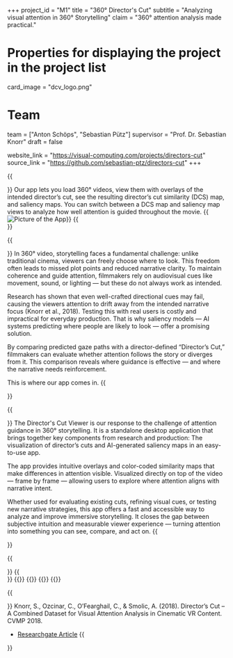 +++
project_id = "M1"
title = "360° Director's Cut"
subtitle = "Analyzing visual attention in 360° Storytelling"
claim = "360° attention analysis made practical."

# Properties for displaying the project in the project list
card_image = "dcv_logo.png"

# Team
team = ["Anton Schöps", "Sebastian Pütz"]
supervisor = "Prof. Dr. Sebastian Knorr"
draft = false

website_link = "https://visual-computing.com/projects/directors-cut"
source_link = "https://github.com/sebastian-ptz/directors-cut"
+++

{{<section title="The 360° Directors's Cut Viewer">}}
Our app lets you load 360° videos, view them with overlays of the intended director’s cut, see the resulting director’s cut similarity (DCS) map, and saliency maps. You can switch between a DCS map and saliency map views to analyze how well attention is guided throughout the movie. 
{{<image src="dc_gui.jpg" caption="360° Directors's Cut Viewer" alt="Picture of the App">}} 
{{</section>}}

{{<section title="Our Goal">}}
In 360° video, storytelling faces a fundamental challenge: unlike traditional cinema, viewers can freely choose where to look. This freedom often leads to missed plot points and reduced narrative clarity. To maintain coherence and guide attention, filmmakers rely on audiovisual cues like movement, sound, or lighting — but these do not always work as intended.

Research has shown that even well-crafted directional cues may fail, causing the viewers attention to drift away from the intended narrative focus (Knorr et al., 2018). Testing this with real users is costly and impractical for everyday production. That is why saliency models — AI systems predicting where people are likely to look — offer a promising solution.

By comparing predicted gaze paths with a director-defined “Director’s Cut,” filmmakers can evaluate whether attention follows the story or diverges from it. This comparison reveals where guidance is effective — and where the narrative needs reinforcement.

This is where our app comes in.
{{</section>}}

{{<section title="Our Solution">}}
The Director's Cut Viewer is our response to the challenge of attention guidance in 360° storytelling. It is a standalone desktop application that brings together key components from research and production: The visualization of director’s cuts and AI-generated saliency maps in an easy-to-use app.

The app provides intuitive overlays and color-coded similarity maps that make differences in attention visible. Visualized directly on top of the video — frame by frame — allowing users to explore where attention aligns with narrative intent. 

Whether used for evaluating existing cuts, refining visual cues, or testing new narrative strategies, this app offers a fast and accessible way to analyze and improve immersive storytelling. It closes the gap between subjective intuition and measurable viewer experience — turning attention into something you can see, compare, and act on.
{{</section>}}

{{<section title="Our Team">}}
{{</section>}}
{{<gallery>}}
{{<team-member image="team_anton.jpg" name="Anton Schöps">}}
{{<team-member image="team_sebastian.jpg" name="Sebastian Pütz">}}
{{</gallery>}}

{{<section title="References">}}
Knorr, S., Ozcinar, C., O’Fearghail, C., & Smolic, A. (2018). Director’s Cut – A Combined Dataset for Visual Attention Analysis in Cinematic VR Content. CVMP 2018. 
- [Researchgate Article](https://www.researchgate.net/profile/Sebastian-Knorr/publication/327572988_Director%27s_Cut_-_A_Combined_Dataset_for_Visual_Attention_Analysis_in_Cinematic_VR_Content/links/5ba922db299bf13e60490dff/Directors-Cut-A-Combined-Dataset-for-Visual-Attention-Analysis-in-Cinematic-VR-Content.pdf)
{{</section>}}
